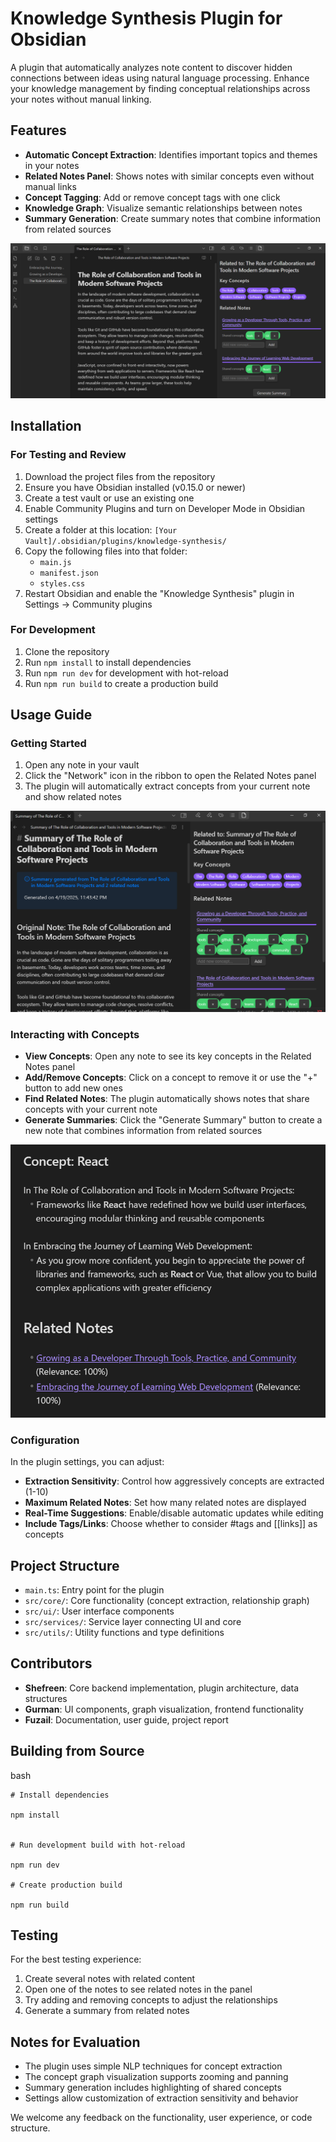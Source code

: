 # Knowledge Synthesis Plugin for Obsidian

A plugin that automatically analyzes note content to discover hidden connections between ideas using natural language processing. Enhance your knowledge management by finding conceptual relationships across your notes without manual linking.

## Features

- **Automatic Concept Extraction**: Identifies important topics and themes in your notes
- **Related Notes Panel**: Shows notes with similar concepts even without manual links
- **Concept Tagging**: Add or remove concept tags with one click
- **Knowledge Graph**: Visualize semantic relationships between notes
- **Summary Generation**: Create summary notes that combine information from related sources

![Summary](image-2.png)



## Installation

### For Testing and Review

1.  Download the project files from the repository
2.  Ensure you have Obsidian installed (v0.15.0 or newer)
3.  Create a test vault or use an existing one
4.  Enable Community Plugins and turn on Developer Mode in Obsidian settings
5.  Create a folder at this location: `[Your Vault]/.obsidian/plugins/knowledge-synthesis/`
6.  Copy the following files into that folder:
    - `main.js`
    - `manifest.json`
    - `styles.css`
7.  Restart Obsidian and enable the "Knowledge Synthesis" plugin in Settings → Community plugins

### For Development

1.  Clone the repository
2.  Run `npm install` to install dependencies
3.  Run `npm run dev` for development with hot-reload
4.  Run `npm run build` to create a production build

## Usage Guide

### Getting Started

1.  Open any note in your vault
2.  Click the "Network" icon in the ribbon to open the Related Notes panel
3.  The plugin will automatically extract concepts from your current note and show related notes

![alt text](image-3.png)

### Interacting with Concepts

- **View Concepts**: Open any note to see its key concepts in the Related Notes panel
- **Add/Remove Concepts**: Click on a concept to remove it or use the "+" button to add new ones
- **Find Related Notes**: The plugin automatically shows notes that share concepts with your current note
- **Generate Summaries**: Click the "Generate Summary" button to create a new note that combines information from related sources

![alt text](image-4.png)
### Configuration

In the plugin settings, you can adjust:

- **Extraction Sensitivity**: Control how aggressively concepts are extracted (1-10)
- **Maximum Related Notes**: Set how many related notes are displayed
- **Real-Time Suggestions**: Enable/disable automatic updates while editing
- **Include Tags/Links**: Choose whether to consider #tags and \[\[links\]\] as concepts

## Project Structure

- `main.ts`: Entry point for the plugin
- `src/core/`: Core functionality (concept extraction, relationship graph)
- `src/ui/`: User interface components
- `src/services/`: Service layer connecting UI and core
- `src/utils/`: Utility functions and type definitions

## Contributors

- **Shefreen**: Core backend implementation, plugin architecture, data structures
- **Gurman**: UI components, graph visualization, frontend functionality
- **Fuzail**: Documentation, user guide, project report

## Building from Source

bash

```
# Install dependencies

npm install


# Run development build with hot-reload

npm run dev

# Create production build

npm run build
```

## Testing

For the best testing experience:

1.  Create several notes with related content
2.  Open one of the notes to see related notes in the panel
3.  Try adding and removing concepts to adjust the relationships
4.  Generate a summary from related notes

## Notes for Evaluation

- The plugin uses simple NLP techniques for concept extraction
- The concept graph visualization supports zooming and panning
- Summary generation includes highlighting of shared concepts
- Settings allow customization of extraction sensitivity and behavior

We welcome any feedback on the functionality, user experience, or code structure. 

&nbsp;

&nbsp;
